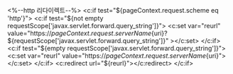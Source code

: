 <%--http 리다이렉트--%>
<c:if test="${pageContext.request.scheme eq 'http'}">
<c:if test="${not empty requestScope['javax.servlet.forward.query_string']}">
<c:set var="reurl" value="https://${pageContext.request.serverName}${uri}?${requestScope['javax.servlet.forward.query_string']}" ></c:set>
</c:if>
<c:if test="${empty requestScope['javax.servlet.forward.query_string']}">
<c:set var="reurl" value="https://${pageContext.request.serverName}${uri}"></c:set>
</c:if>
<c:redirect url="${reurl}"></c:redirect>
</c:if>
